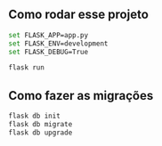 ## Como rodar esse projeto

```sh
set FLASK_APP=app.py
set FLASK_ENV=development
set FLASK_DEBUG=True

flask run
```

## Como fazer as migrações

```sh
flask db init
flask db migrate
flask db upgrade
```